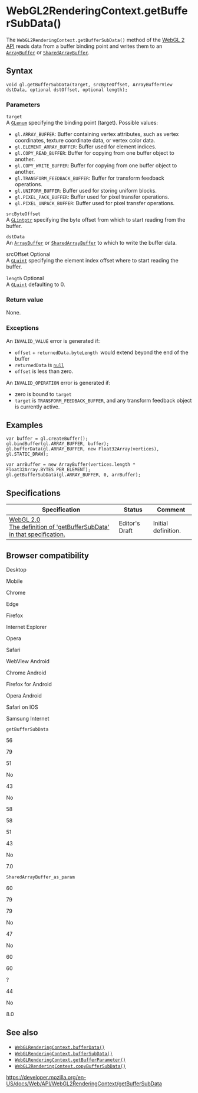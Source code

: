 WebGL2RenderingContext.getBufferSubData()
=========================================

The `WebGL2RenderingContext.getBufferSubData()` method of the [WebGL 2 API](../webgl_api) reads data from a buffer binding point and writes them to an [`ArrayBuffer`](https://developer.mozilla.org/en-US/docs/Web/JavaScript/Reference/Global_Objects/ArrayBuffer) or [`SharedArrayBuffer`](https://developer.mozilla.org/en-US/docs/Web/JavaScript/Reference/Global_Objects/SharedArrayBuffer).

Syntax
------

    void gl.getBufferSubData(target, srcByteOffset, ArrayBufferView dstData, optional dstOffset, optional length);

### Parameters

`target`  
A [`GLenum`](../webgl_api/types) specifying the binding point (target). Possible values:

-   `gl.ARRAY_BUFFER`: Buffer containing vertex attributes, such as vertex coordinates, texture coordinate data, or vertex color data.
-   `gl.ELEMENT_ARRAY_BUFFER`: Buffer used for element indices.
-   `gl.COPY_READ_BUFFER`: Buffer for copying from one buffer object to another.
-   `gl.COPY_WRITE_BUFFER`: Buffer for copying from one buffer object to another.
-   `gl.TRANSFORM_FEEDBACK_BUFFER`: Buffer for transform feedback operations.
-   `gl.UNIFORM_BUFFER`: Buffer used for storing uniform blocks.
-   `gl.PIXEL_PACK_BUFFER`: Buffer used for pixel transfer operations.
-   `gl.PIXEL_UNPACK_BUFFER`: Buffer used for pixel transfer operations.

`srcByteOffset`  
A [`GLintptr`](../webgl_api/types) specifying the byte offset from which to start reading from the buffer.

`dstData`  
An [`ArrayBuffer`](https://developer.mozilla.org/en-US/docs/Web/JavaScript/Reference/Global_Objects/ArrayBuffer) or [`SharedArrayBuffer`](https://developer.mozilla.org/en-US/docs/Web/JavaScript/Reference/Global_Objects/SharedArrayBuffer) to which to write the buffer data.

srcOffset <span class="badge inline optional">Optional</span>   
A [`GLuint`](../webgl_api/types) specifying the element index offset where to start reading the buffer.

 `length` <span class="badge inline optional">Optional</span>   
A [`GLuint`](../webgl_api/types) defaulting to 0.

### Return value

None.

### Exceptions

An `INVALID_VALUE` error is generated if:

-   `offset` + `returnedData.byteLength `would extend beyond the end of the buffer
-   `returnedData` is [`null`](https://developer.mozilla.org/en-US/docs/Web/JavaScript/Reference/Global_Objects/null)
-   `offset` is less than zero.

An `INVALID_OPERATION` error is generated if:

-   zero is bound to `target`
-   `target` is `TRANSFORM_FEEDBACK_BUFFER`, and any transform feedback object is currently active.

Examples
--------

    var buffer = gl.createBuffer();
    gl.bindBuffer(gl.ARRAY_BUFFER, buffer);
    gl.bufferData(gl.ARRAY_BUFFER, new Float32Array(vertices), gl.STATIC_DRAW);

    var arrBuffer = new ArrayBuffer(vertices.length * Float32Array.BYTES_PER_ELEMENT);
    gl.getBufferSubData(gl.ARRAY_BUFFER, 0, arrBuffer);

Specifications
--------------

<table><thead><tr class="header"><th>Specification</th><th>Status</th><th>Comment</th></tr></thead><tbody><tr class="odd"><td><a href="https://www.khronos.org/registry/webgl/specs/latest/2.0/#3.7.3">WebGL 2.0<br />
<span class="small">The definition of 'getBufferSubData' in that specification.</span></a></td><td><span class="spec-ed">Editor's Draft</span></td><td>Initial definition.</td></tr></tbody></table>

Browser compatibility
---------------------

Desktop

Mobile

Chrome

Edge

Firefox

Internet Explorer

Opera

Safari

WebView Android

Chrome Android

Firefox for Android

Opera Android

Safari on IOS

Samsung Internet

`getBufferSubData`

56

79

51

No

43

No

58

58

51

43

No

7.0

`SharedArrayBuffer_as_param`

60

79

79

No

47

No

60

60

?

44

No

8.0

See also
--------

-   [`WebGLRenderingContext.bufferData()`](../webglrenderingcontext/bufferdata)
-   [`WebGLRenderingContext.bufferSubData()`](../webglrenderingcontext/buffersubdata)
-   [`WebGLRenderingContext.getBufferParameter()`](../webglrenderingcontext/getbufferparameter)
-   [`WebGL2RenderingContext.copyBufferSubData()`](copybuffersubdata)

<a href="https://developer.mozilla.org/en-US/docs/Web/API/WebGL2RenderingContext/getBufferSubData" class="_attribution-link">https://developer.mozilla.org/en-US/docs/Web/API/WebGL2RenderingContext/getBufferSubData</a>
